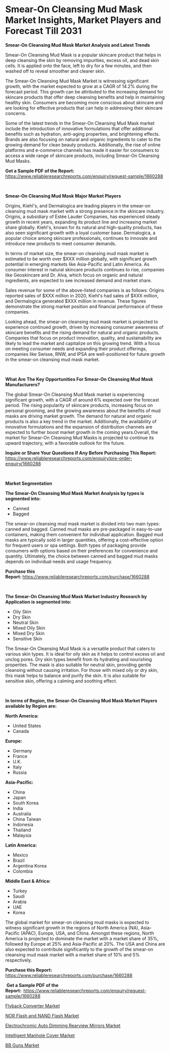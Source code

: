 <p><h1>Smear-On Cleansing Mud Mask Market Insights, Market Players and Forecast Till 2031</h1></p><p><strong>Smear-On Cleansing Mud Mask Market Analysis and Latest Trends</strong></p>
<p><p>Smear-On Cleansing Mud Mask is a popular skincare product that helps in deep cleansing the skin by removing impurities, excess oil, and dead skin cells. It is applied onto the face, left to dry for a few minutes, and then washed off to reveal smoother and clearer skin.</p><p>The Smear-On Cleansing Mud Mask Market is witnessing significant growth, with the market expected to grow at a CAGR of 14.2% during the forecast period. This growth can be attributed to the increasing demand for skincare products that offer deep cleansing benefits and help in maintaining healthy skin. Consumers are becoming more conscious about skincare and are looking for effective products that can help in addressing their skincare concerns.</p><p>Some of the latest trends in the Smear-On Cleansing Mud Mask market include the introduction of innovative formulations that offer additional benefits such as hydration, anti-aging properties, and brightening effects. Brands are also focusing on natural and organic ingredients to cater to the growing demand for clean beauty products. Additionally, the rise of online platforms and e-commerce channels has made it easier for consumers to access a wide range of skincare products, including Smear-On Cleansing Mud Masks.</p></p>
<p><strong>Get a Sample PDF of the Report:&nbsp;</strong> <a href="https://www.reliableresearchreports.com/enquiry/request-sample/1660288">https://www.reliableresearchreports.com/enquiry/request-sample/1660288</a></p>
<p>&nbsp;</p>
<p><strong>Smear-On Cleansing Mud Mask Major Market Players</strong></p>
<p><p>Origins, Kiehl's, and Dermalogica are leading players in the smear-on cleansing mud mask market with a strong presence in the skincare industry. Origins, a subsidiary of Estée Lauder Companies, has experienced steady growth in recent years, expanding its product line and increasing market share globally. Kiehl's, known for its natural and high-quality products, has also seen significant growth with a loyal customer base. Dermalogica, a popular choice among skincare professionals, continues to innovate and introduce new products to meet consumer demands.</p><p>In terms of market size, the smear-on cleansing mud mask market is estimated to be worth over $XXX million globally, with significant growth potential in emerging markets like Asia-Pacific and Latin America. As consumer interest in natural skincare products continues to rise, companies like Geoskincare and Dr. Alva, which focus on organic and natural ingredients, are expected to see increased demand and market share.</p><p>Sales revenue for some of the above-listed companies is as follows: Origins reported sales of $XXX million in 2020, Kiehl's had sales of $XXX million, and Dermalogica generated $XXX million in revenue. These figures demonstrate the strong market position and financial performance of these companies.</p><p>Looking ahead, the smear-on cleansing mud mask market is projected to experience continued growth, driven by increasing consumer awareness of skincare benefits and the rising demand for natural and organic products. Companies that focus on product innovation, quality, and sustainability are likely to lead the market and capitalize on this growing trend. With a focus on meeting consumer needs and expanding their product offerings, companies like Swisse, RNW, and IPSA are well-positioned for future growth in the smear-on cleansing mud mask market.</p></p>
<p>&nbsp;</p>
<p><strong>What Are The Key Opportunities For Smear-On Cleansing Mud Mask Manufacturers?</strong></p>
<p><p>The global Smear-On Cleansing Mud Mask market is experiencing significant growth, with a CAGR of around 6% expected over the forecast period. The rising popularity of skincare products, increasing focus on personal grooming, and the growing awareness about the benefits of mud masks are driving market growth. The demand for natural and organic products is also a key trend in the market. Additionally, the availability of innovative formulations and the expansion of distribution channels are expected to further boost market growth in the coming years.Overall, the market for Smear-On Cleansing Mud Masks is projected to continue its upward trajectory, with a favorable outlook for the future.</p></p>
<p><strong>Inquire or Share Your Questions If Any Before Purchasing This Report:</strong> <a href="https://www.reliableresearchreports.com/enquiry/pre-order-enquiry/1660288">https://www.reliableresearchreports.com/enquiry/pre-order-enquiry/1660288</a></p>
<p>&nbsp;</p>
<p><strong>Market Segmentation</strong></p>
<p><strong>The Smear-On Cleansing Mud Mask Market Analysis by types is segmented into:</strong></p>
<p><ul><li>Canned</li><li>Bagged</li></ul></p>
<p><p>The smear-on cleansing mud mask market is divided into two main types: canned and bagged. Canned mud masks are pre-packaged in easy-to-use containers, making them convenient for individual application. Bagged mud masks are typically sold in larger quantities, offering a cost-effective option for frequent users or spa settings. Both types of packaging provide consumers with options based on their preferences for convenience and quantity. Ultimately, the choice between canned and bagged mud masks depends on individual needs and usage frequency.</p></p>
<p><strong>Purchase this Report:&nbsp;</strong><a href="https://www.reliableresearchreports.com/purchase/1660288">https://www.reliableresearchreports.com/purchase/1660288</a></p>
<p>&nbsp;</p>
<p><strong>The Smear-On Cleansing Mud Mask Market Industry Research by Application is segmented into:</strong></p>
<p><ul><li>Oily Skin</li><li>Dry Skin</li><li>Neutral Skin</li><li>Mixed Oily Skin</li><li>Mixed Dry Skin</li><li>Sensitive Skin</li></ul></p>
<p><p>The Smear-On Cleansing Mud Mask is a versatile product that caters to various skin types. It is ideal for oily skin as it helps to control excess oil and unclog pores. Dry skin types benefit from its hydrating and nourishing properties. The mask is also suitable for neutral skin, providing gentle cleansing without causing irritation. For those with mixed oily or dry skin, this mask helps to balance and purify the skin. It is also suitable for sensitive skin, offering a calming and soothing effect.</p></p>
<p>&nbsp;</p>
<p><strong>In terms of Region, the Smear-On Cleansing Mud Mask Market Players available by Region are:</strong></p>
<p>
    <p> <strong> North America: </strong>
        <ul>
            <li>United States</li>
            <li>Canada</li>
        </ul>
        </p> 
    <p> <strong> Europe: </strong>
        <ul>
            <li>Germany</li>
            <li>France</li>
            <li>U.K.</li>
            <li>Italy</li>
            <li>Russia</li>
        </ul>
        </p> 
    <p> <strong> Asia-Pacific: </strong>
        <ul>
            <li>China</li>
            <li>Japan</li>
            <li>South Korea</li>
            <li>India</li>
            <li>Australia</li>
            <li>China Taiwan</li>
            <li>Indonesia</li>
            <li>Thailand</li>
            <li>Malaysia</li>
        </ul>
        </p> 
    <p> <strong> Latin America: </strong>
        <ul>
            <li>Mexico</li>
            <li>Brazil</li>
            <li>Argentina Korea</li>
            <li>Colombia</li>
        </ul>
        </p> 
    <p> <strong> Middle East & Africa: </strong>
        <ul>
            <li>Turkey</li>
            <li>Saudi</li>
            <li>Arabia</li>
            <li>UAE</li>
            <li>Korea</li>
        </ul>
    </p>
    </p>
<p><p>The global market for smear-on cleansing mud masks is expected to witness significant growth in the regions of North America (NA), Asia-Pacific (APAC), Europe, USA, and China. Amongst these regions, North America is projected to dominate the market with a market share of 35%, followed by Europe at 25% and Asia-Pacific at 20%. The USA and China are also expected to contribute significantly to the growth of the smear-on cleansing mud mask market with a market share of 10% and 5% respectively.</p></p>
<p><strong>Purchase this Report: </strong><a href="https://www.reliableresearchreports.com/purchase/1660288">https://www.reliableresearchreports.com/purchase/1660288</a></p>
<p>&nbsp;<strong>Get a Sample PDF of the Report:&nbsp;&nbsp;</strong><a href="https://www.reliableresearchreports.com/enquiry/request-sample/1660288">https://www.reliableresearchreports.com/enquiry/request-sample/1660288</a></p>
<p><strong></strong></p>
<p><p><a href="https://view.publitas.com/reportprime-1/flyback-converter-market-a-comprehensive-report-of-its-market-share-growth-trends-2024-2031/">Flyback Converter Market</a></p><p><a href="https://view.publitas.com/reportprime-1/global-nor-flash-and-nand-flash-market-size-and-market-trends-insights-and-projections-from-2024-to-2031/">NOR Flash and NAND Flash Market</a></p><p><a href="https://sulfuric-clavicle-d39.notion.site/Electrochromic-Auto-Dimming-Rearview-Mirrors-Market-Size-Growth-and-Forecast-from-2024-2031-c1a1db1d82ec467399119f24ab4b6d54">Electrochromic Auto Dimming Rearview Mirrors Market</a></p><p><a href="https://automatic-knee-4c7.notion.site/Intelligent-Manhole-Cover-Market-Size-Market-Trends-and-Growth-Outlook-forecasted-for-period-from--bd786aaa1024452f880885ea8f9386ce">Intelligent Manhole Cover Market</a></p><p><a href="https://sulfuric-clavicle-d39.notion.site/BB-Guns-Market-Size-2024-2031-Global-Industrial-Analysis-Key-Geographical-Regions-Market-Share--74df903151a2481aa8e0e7d886e71664">BB Guns Market</a></p></p>